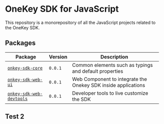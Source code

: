 # OneKey SDK for JavaScript

This repository is a monorepository of all the JavaScript projects related to the
OneKey SDK.

## Packages

| Package                                                  | Version | Description                                            |
| -------------------------------------------------------- | ------- | ------------------------------------------------------ |
| [`onkey-sdk-core`](./packages/onekey-sdk-core/README.md) | `0.0.1`     | Common elements such as typings and default properties |
| [`onkey-sdk-web-ui`](./packages/onekey-sdk-web-ui/README.md) | `0.0.1`     | Web Component to integrate the Onekey SDK inside applications |
| [`onkey-sdk-web-devtools`](./packages/onekey-sdk-web-devtools/README.md) | `0.0.1`     | Developer tools to live customize the SDK |

## Test 2